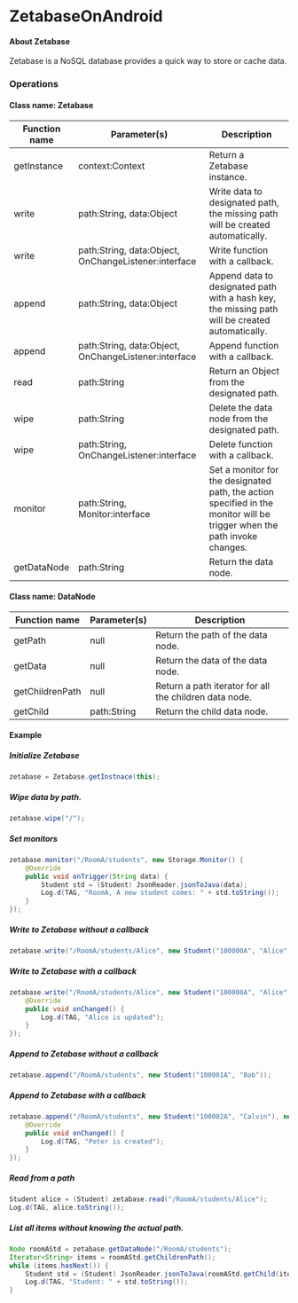 # ZetabaseOnAndroid

#### About Zetabase

Zetabase is a NoSQL database provides a quick way to store or cache data.

### Operations

#### Class name: **Zetabase**
Function name | Parameter(s) | Description
------------ | ------------- | -------------
getInstance | context:Context | Return a Zetabase instance.
write | path:String, data:Object | Write data to designated path, the missing path will be created automatically.
write | path:String, data:Object, OnChangeListener:interface | Write function with a callback.
append | path:String, data:Object | Append data to designated path with a hash key, the missing path will be created automatically.
append | path:String, data:Object, OnChangeListener:interface | Append function with a callback.
read | path:String | Return an Object from the designated path.
wipe | path:String | Delete the data node from the designated path.
wipe | path:String, OnChangeListener:interface | Delete function with a callback.
monitor | path:String, Monitor:interface | Set a monitor for the designated path, the action specified in the monitor will be trigger when the path invoke changes.
getDataNode | path:String | Return the data node.

#### Class name: **DataNode**
Function name | Parameter(s) | Description
------------ | ------------- | -------------
getPath | null | Return the path of the data node.
getData | null | Return the data of the data node.
getChildrenPath | null | Return a path iterator for all the children data node.
getChild | path:String | Return the child data node.

#### Example

##### Initialize Zetabase
```JAVA
zetabase = Zetabase.getInstnace(this);
```
##### Wipe data by path.
```JAVA
zetabase.wipe("/");
```

##### Set monitors
```JAVA
zetabase.monitor("/RoomA/students", new Storage.Monitor() {
    @Override
    public void onTrigger(String data) {
        Student std = (Student) JsonReader.jsonToJava(data);
        Log.d(TAG, "RoomA, A new student comes: " + std.toString());
    }
});
```

##### Write to Zetabase without a callback
``` JAVA
zetabase.write("/RoomA/students/Alice", new Student("100000A", "Alice"));
```

##### Write to Zetabase with a callback
``` JAVA
zetabase.write("/RoomA/students/Alice", new Student("100000A", "Alice"), new Storage.OnChangeListner() {
    @Override
    public void onChanged() {
        Log.d(TAG, "Alice is updated");
    }
});
```

##### Append to Zetabase without a callback
```JAVA
zetabase.append("/RoomA/students", new Student("100001A", "Bob"));
```

##### Append to Zetabase with a callback
```JAVA
zetabase.append("/RoomA/students", new Student("100002A", "Calvin"), new Storage.OnChangeListner() {
    @Override
    public void onChanged() {
        Log.d(TAG, "Peter is created");
    }
});
```

##### Read from a path
```JAVA
Student alice = (Student) zetabase.read("/RoomA/students/Alice");
Log.d(TAG, alice.toString());
```

##### List all items without knowing the actual path.
```JAVA
Node roomAStd = zetabase.getDataNode("/RoomA/students");
Iterator<String> items = roomAStd.getChildrenPath();
while (items.hasNext()) {
    Student std = (Student) JsonReader.jsonToJava(roomAStd.getChild(items.next()).getData());
    Log.d(TAG, "Student: " + std.toString());
}
```
